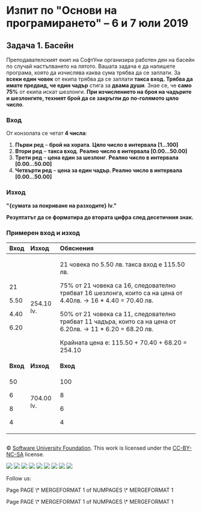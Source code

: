 ﻿
# **Изпит по "Основи на програмирането" – 6 и 7 юли 2019**
## **Задача 1. Басейн**
Преподавателският екип на СофтУни организира работен ден на басейн по случай настъпването на лятото. Вашата задача е да напишете програма, която да изчислява каква сума трябва да се заплати. За **всеки един човек** от екипа трябва да се заплати **такса вход. Трябва да имате предвид, че един чадър** стига за **двама души**. Знае се, че **само 75%** от екипа искат шезлонги. **При изчислението на броя на чадърите и шезлонгите, техният брой да се закръгли до** **по-голямото цяло число**.
### **Вход**
От конзолата се четат **4 числа**:

1. **Първи ред** – **брой на хората**. **Цяло число в интервала** **[1…100]**
1. **Втори ред** – **такса вход**. **Реално число в интервала [0.00…50.00]**
1. **Трети ред** – **цена един за шезлонг**. **Реално число в интервала** **[0.00…50.00]**
1. **Четвърти ред** – **цена за един чадър. Реално число в интервала [0.00...50.00]** 
### **Изход**
**"{сумата за покриване на разходите} lv."** 

**Резултатът да се форматира до втората цифра след десетичния знак.**
### **Примерен вход и изход**

|**Вход**|**Изход**|**Обяснения**|
| :- | :- | :- |
|<p>21</p><p>5.50</p><p>4.40</p><p>6.20</p>|254.10 lv.|<p>21 човека по 5.50 лв. такса вход е 115.50 лв.</p><p>75% от 21 човека са 16, следователно трябват 16 шезлонга, които са на цена от 4.40лв. -> 16 \* 4.40 = 70.40 лв.</p><p>50% от 21 човека са 11, следователно трябват 11 чадъра, които са на цена от 6.20лв. -> 11 \* 6.20 = 68.20 лв.</p><p>Крайната цена е: 115.50 + 70.40 + 68.20 = 254.10</p>|
|**Вход**|**Изход**|**Вход**|**Изход**|
|<p>50</p><p>6</p><p>8</p><p>4</p>|704.00 lv.|<p>100</p><p>8</p><p>6</p><p>4</p>|1450.00 lv.|
##

© [Software University Foundation](http://softuni.foundation/). This work is licensed under the [CC-BY-NC-SA](http://creativecommons.org/licenses/by-nc-sa/4.0/) license.

![](01.%20Pool%20Day.003.png)   ![](01.%20Pool%20Day.003.png)   ![](01.%20Pool%20Day.003.png)   ![](01.%20Pool%20Day.003.png)   ![](01.%20Pool%20Day.003.png)   ![](01.%20Pool%20Day.003.png)   ![](01.%20Pool%20Day.004.png)   ![](01.%20Pool%20Day.003.png)   ![](01.%20Pool%20Day.003.png)

Follow us:

Page  PAGE   \\* MERGEFORMAT 1 of  NUMPAGES   \\* MERGEFORMAT 1

Page  PAGE   \\* MERGEFORMAT 1 of  NUMPAGES   \\* MERGEFORMAT 1
